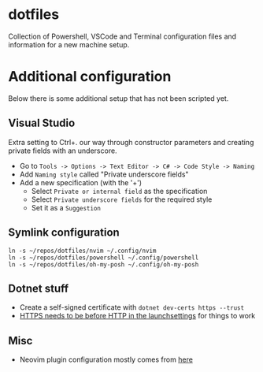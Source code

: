 # dotfiles

Collection of Powershell, VSCode and Terminal configuration files and information for a new machine setup.

# Additional configuration

Below there is some additional setup that has not been scripted yet.

## Visual Studio

Extra setting to Ctrl+. our way through constructor parameters and creating private fields with an underscore.

- Go to `Tools -> Options -> Text Editor -> C# -> Code Style -> Naming`
- Add `Naming style` called "Private underscore fields"
- Add a new specification (with the '+')
  - Select `Private or internal field` as the specification
  - Select `Private underscore fields` for the required style
  - Set it as a `Suggestion`

## Symlink configuration

```
ln -s ~/repos/dotfiles/nvim ~/.config/nvim
ln -s ~/repos/dotfiles/powershell ~/.config/powershell
ln -s ~/repos/dotfiles/oh-my-posh ~/.config/oh-my-posh
```

## Dotnet stuff

- Create a self-signed certificate with `dotnet dev-certs https --trust`
- [HTTPS needs to be before HTTP in the launchsettings](https://github.com/dotnet/runtime/issues/27132) for things to work

## Misc

- Neovim plugin configuration mostly comes from [here](https://www.josean.com/posts/how-to-setup-neovim-2024)
